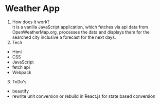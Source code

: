 # Weather App

1. How does it work?   
   It is a vanilla JavaScript application, which fetches via api data from OpenWeatherMap.org, processes the data and displays them for the searched city inclusive a forecast for the next days.
2. Tech
- Html
- CSS
- JavaScript
- fetch api
- Webpack
3. ToDo's
- beautify
- rewrite unit conversion or rebuild in React.js for state based conversion